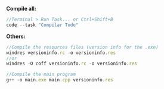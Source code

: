 **Compile all:**  

```js
//Terminal > Run Task... or Ctrl+Shift+B
code --task "Compilar Todo"
```  

**Others:**  
  
```js
//Compile the resources files (version info for the .exe)
windres versioninfo.rc -o versioninfo.res
//or
windres -O coff versioninfo.rc -o versioninfo.res
```  
  
```js
//Compile the main program
g++ -o main.exe main.cpp versioninfo.res
```